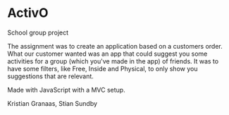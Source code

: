 # ActivO

School group project

The assignment was to create an application based on a customers order.
What our customer wanted was an app that could suggest you some activities
for a group (which you've made in the app) of friends.
It was to have some filters, like Free, Inside and Physical, to only show
you suggestions that are relevant.

Made with JavaScript with a MVC setup.

Kristian Granaas,
Stian Sundby
